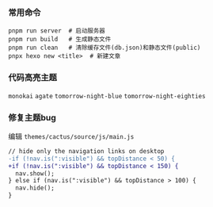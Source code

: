 ### 常用命令

```shell
pnpm run server  # 启动服务器
pnpm run build   # 生成静态文件
pnpm run clean   # 清除缓存文件(db.json)和静态文件(public)
pnpx hexo new <title>  # 新建文章
```

### 代码高亮主题

`monokai`
`agate`
`tomorrow-night-blue`
`tomorrow-night-eighties`

### 修复主题bug

编辑 `themes/cactus/source/js/main.js`

```diff
// hide only the navigation links on desktop
-if (!nav.is(":visible") && topDistance < 50) {
+if (!nav.is(":visible") && topDistance < 150) {
  nav.show();
} else if (nav.is(":visible") && topDistance > 100) {
  nav.hide();
}
```